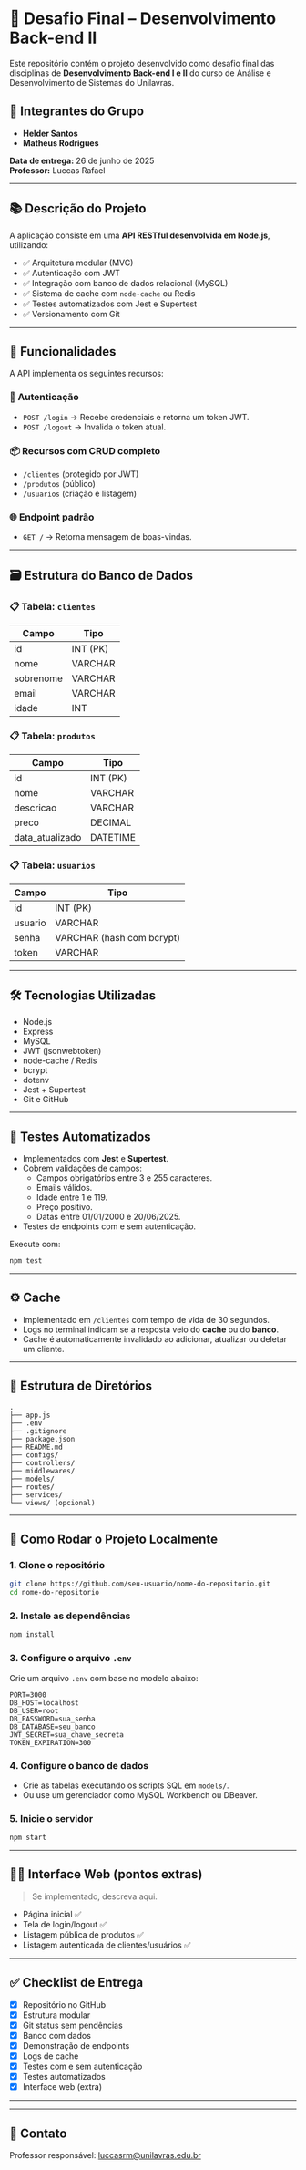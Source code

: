 # 🚀 Desafio Final – Desenvolvimento Back-end II

Este repositório contém o projeto desenvolvido como desafio final das disciplinas de **Desenvolvimento Back-end I e II** do curso de Análise e Desenvolvimento de Sistemas do Unilavras.

## 👥 Integrantes do Grupo

- **Helder Santos**
- **Matheus Rodrigues**

**Data de entrega:** 26 de junho de 2025  
**Professor:** Luccas Rafael

---

## 📚 Descrição do Projeto

A aplicação consiste em uma **API RESTful desenvolvida em Node.js**, utilizando:

- ✅ Arquitetura modular (MVC)
- ✅ Autenticação com JWT
- ✅ Integração com banco de dados relacional (MySQL)
- ✅ Sistema de cache com `node-cache` ou Redis
- ✅ Testes automatizados com Jest e Supertest
- ✅ Versionamento com Git

---

## 🧾 Funcionalidades

A API implementa os seguintes recursos:

### 🔐 Autenticação
- `POST /login` → Recebe credenciais e retorna um token JWT.
- `POST /logout` → Invalida o token atual.

### 📦 Recursos com CRUD completo
- `/clientes` (protegido por JWT)
- `/produtos` (público)
- `/usuarios` (criação e listagem)

### 🌐 Endpoint padrão
- `GET /` → Retorna mensagem de boas-vindas.

---

## 🗃️ Estrutura do Banco de Dados

### 📋 Tabela: `clientes`
| Campo      | Tipo       |
|------------|------------|
| id         | INT (PK)   |
| nome       | VARCHAR    |
| sobrenome  | VARCHAR    |
| email      | VARCHAR    |
| idade      | INT        |

### 📋 Tabela: `produtos`
| Campo          | Tipo       |
|----------------|------------|
| id             | INT (PK)   |
| nome           | VARCHAR    |
| descricao      | VARCHAR    |
| preco          | DECIMAL    |
| data_atualizado| DATETIME   |

### 📋 Tabela: `usuarios`
| Campo     | Tipo       |
|-----------|------------|
| id        | INT (PK)   |
| usuario   | VARCHAR    |
| senha     | VARCHAR (hash com bcrypt) |
| token     | VARCHAR    |

---

## 🛠️ Tecnologias Utilizadas

- Node.js
- Express
- MySQL
- JWT (jsonwebtoken)
- node-cache / Redis
- bcrypt
- dotenv
- Jest + Supertest
- Git e GitHub

---

## 🧪 Testes Automatizados

- Implementados com **Jest** e **Supertest**.
- Cobrem validações de campos:
  - Campos obrigatórios entre 3 e 255 caracteres.
  - Emails válidos.
  - Idade entre 1 e 119.
  - Preço positivo.
  - Datas entre 01/01/2000 e 20/06/2025.
- Testes de endpoints com e sem autenticação.

Execute com:

```bash
npm test
```

---

## ⚙️ Cache

- Implementado em `/clientes` com tempo de vida de 30 segundos.
- Logs no terminal indicam se a resposta veio do **cache** ou do **banco**.
- Cache é automaticamente invalidado ao adicionar, atualizar ou deletar um cliente.

---

## 📁 Estrutura de Diretórios

```
.
├── app.js
├── .env
├── .gitignore
├── package.json
├── README.md
├── configs/
├── controllers/
├── middlewares/
├── models/
├── routes/
├── services/
└── views/ (opcional)
```

---

## 🚀 Como Rodar o Projeto Localmente

### 1. Clone o repositório
```bash
git clone https://github.com/seu-usuario/nome-do-repositorio.git
cd nome-do-repositorio
```

### 2. Instale as dependências
```bash
npm install
```

### 3. Configure o arquivo `.env`
Crie um arquivo `.env` com base no modelo abaixo:

```
PORT=3000
DB_HOST=localhost
DB_USER=root
DB_PASSWORD=sua_senha
DB_DATABASE=seu_banco
JWT_SECRET=sua_chave_secreta
TOKEN_EXPIRATION=300
```

### 4. Configure o banco de dados
- Crie as tabelas executando os scripts SQL em `models/`.
- Ou use um gerenciador como MySQL Workbench ou DBeaver.

### 5. Inicie o servidor
```bash
npm start
```

---

## 🧑‍💻 Interface Web (pontos extras)

> Se implementado, descreva aqui.

- Página inicial ✅  
- Tela de login/logout ✅  
- Listagem pública de produtos ✅  
- Listagem autenticada de clientes/usuários ✅  

---

## ✅ Checklist de Entrega

- [x] Repositório no GitHub
- [x] Estrutura modular
- [x] Git status sem pendências
- [x] Banco com dados
- [x] Demonstração de endpoints
- [x] Logs de cache
- [x] Testes com e sem autenticação
- [x] Testes automatizados
- [x] Interface web (extra)

---

---

## 📧 Contato

Professor responsável: [luccasrm@unilavras.edu.br](mailto:luccasrm@unilavras.edu.br)
